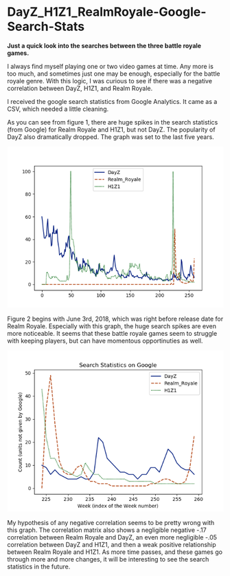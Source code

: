 # DayZ_H1Z1_RealmRoyale-Google-Search-Stats
**Just a quick look into the searches between the three battle royale games.**

  
  I always find myself playing one or two video games at time. Any more is too much, and sometimes just one may be enough, especially for the battle royale genre. With this logic, I was curious to see if there was a negative correlation between DayZ, H1Z1, and Realm Royale. 

  
  I received the google search statistics from Google Analytics. It came as a CSV, which needed a little cleaning. 

  
  As you can see from figure 1, there are huge spikes in the search statistics (from Google) for Realm Royale and H1Z1, but not DayZ. The popularity of DayZ also dramatically dropped. The graph was set to the last five years. 
  
![](Images/videogame_google_stats_figure1.png)

  Figure 2 begins with June 3rd, 2018, which was right before release date for Realm Royale. Especially with this graph, the huge search spikes are even more noticeable. It seems that these battle royale games seem to struggle with keeping players, but can have momentous opportinuties as well. 

![](Images/videogame_google_stats_figure2.png)
  
  My hypothesis of any negative correlation seems to be pretty wrong with this graph. The correlation matrix also shows a negligible negative -.17 correlation between Realm Royale and DayZ, an even more negligible -.05 correlation between DayZ and H1Z1, and then a weak positive relationship between Realm Royale and H1Z1. As more time passes, and these games go through more and more changes, it will be interesting to see the search statistics in the future. 
